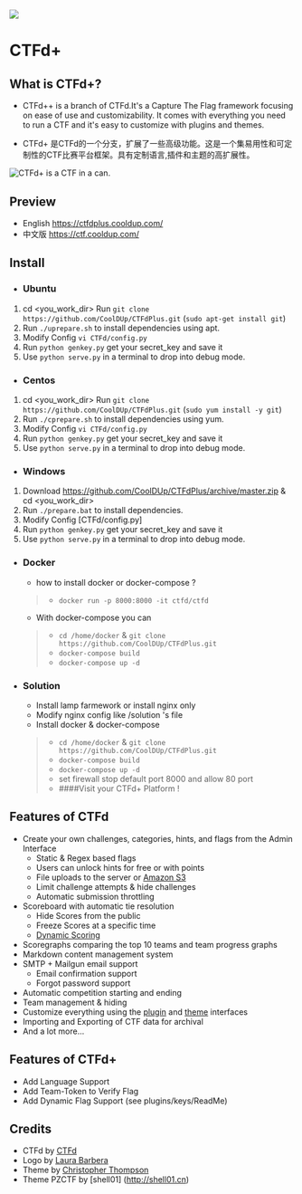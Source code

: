 ![](https://github.com/CoolDUp/CTFdPlus/blob/master/CTFd/themes/pzctf/static/img/logo.png?raw=true)
====
# CTFd+

## What is CTFd+?

* CTFd++ is a branch of CTFd.It's a Capture The Flag framework focusing on ease of use and customizability. It comes with everything you need to run a CTF and it's easy to customize with plugins and themes.

* CTFd+ 是CTFd的一个分支，扩展了一些高级功能。这是一个集易用性和可定制性的CTF比赛平台框架。具有定制语言,插件和主题的高扩展性。

![CTFd+ is a CTF in a can.](https://github.com/CoolDUp/CTFdPlus/blob/master/CTFd/themes/pzctf/static/img/scoreboard.png?raw=true)

## Preview
* English https://ctfdplus.cooldup.com/
* 中文版 https://ctf.cooldup.com/

## Install
* ### Ubuntu
 1. cd <you_work_dir> Run `git clone https://github.com/CoolDUp/CTFdPlus.git` (`sudo apt-get install git`)
 2. Run `./uprepare.sh` to install dependencies using apt.
 3. Modify Config `vi CTFd/config.py`
 4. Run `python genkey.py` get your secret_key and save it
 5. Use `python serve.py` in a terminal to drop into debug mode.
* ### Centos
 1. cd <you_work_dir> Run `git clone https://github.com/CoolDUp/CTFdPlus.git` (`sudo yum install -y git`)
 2. Run `./cprepare.sh` to install dependencies using yum.
 3. Modify Config `vi CTFd/config.py`
 4. Run `python genkey.py` get your secret_key and save it
 5. Use `python serve.py` in a terminal to drop into debug mode.
* ### Windows
 1. Download https://github.com/CoolDUp/CTFdPlus/archive/master.zip & cd <you_work_dir>
 2. Run `./prepare.bat` to install dependencies.
 3. Modify Config [CTFd/config.py]
 4. Run `python genkey.py` get your secret_key and save it
 5. Use `python serve.py` in a terminal to drop into debug mode.
* ### Docker
    * how to install docker or docker-compose ?
    > * `docker run -p 8000:8000 -it ctfd/ctfd`
    * With docker-compose you can   
    > * `cd /home/docker` & `git clone https://github.com/CoolDUp/CTFdPlus.git`
    > * `docker-compose build`
    > * `docker-compose up -d`
* ### Solution
    * Install lamp farmework or install nginx only
    * Modify nginx config like /solution 's file
    * Install docker &  docker-compose  
    > * `cd /home/docker` & `git clone https://github.com/CoolDUp/CTFdPlus.git`
    > * `docker-compose build`
    > * `docker-compose up -d`
    > * set firewall stop default port 8000 and allow 80 port
    > * ####Visit your CTFd+ Platform !
 
## Features of CTFd
 * Create your own challenges, categories, hints, and flags from the Admin Interface
    * Static & Regex based flags
    * Users can unlock hints for free or with points
    * File uploads to the server or [Amazon S3](https://github.com/CTFd/CTFd-S3-plugin)
    * Limit challenge attempts & hide challenges
    * Automatic submission throttling
 * Scoreboard with automatic tie resolution
    * Hide Scores from the public
    * Freeze Scores at a specific time
    * [Dynamic Scoring](https://github.com/CTFd/DynamicValueChallenge)
 * Scoregraphs comparing the top 10 teams and team progress graphs
 * Markdown content management system
 * SMTP + Mailgun email support
    * Email confirmation support
    * Forgot password support
 * Automatic competition starting and ending
 * Team management & hiding
 * Customize everything using the [plugin](https://github.com/CTFd/CTFd/wiki/Plugins) and [theme](https://github.com/CTFd/CTFd/tree/master/CTFd/themes) interfaces
 * Importing and Exporting of CTF data for archival
 * And a lot more...
 
## Features of CTFd+
* Add Language Support
* Add Team-Token to Verify Flag
* Add Dynamic Flag Support (see plugins/keys/ReadMe)


## Credits
 * CTFd by [CTFd](https://ctfd.io/)
 * Logo by [Laura Barbera](http://www.laurabb.com/)
 * Theme by [Christopher Thompson](https://github.com/breadchris)
 * Theme PZCTF by [shell01] (http://shell01.cn)
